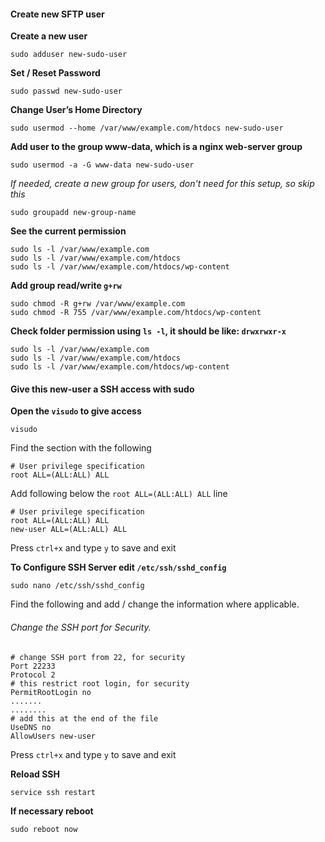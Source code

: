 #### Create new SFTP user

**Create a new user**

`sudo adduser new-sudo-user`

**Set / Reset Password**

`sudo passwd new-sudo-user`

**Change User’s Home Directory**

`sudo usermod --home /var/www/example.com/htdocs new-sudo-user`

**Add user to the group www-data, which is a nginx web-server group**

`sudo usermod -a -G www-data new-sudo-user`

*If needed, create a new group for users, don't need for this setup, so skip this*

`sudo groupadd new-group-name`

**See the current permission**

```
sudo ls -l /var/www/example.com
sudo ls -l /var/www/example.com/htdocs
sudo ls -l /var/www/example.com/htdocs/wp-content
```

**Add group read/write `g+rw`**

```
sudo chmod -R g+rw /var/www/example.com
sudo chmod -R 755 /var/www/example.com/htdocs/wp-content
```

**Check folder permission using `ls -l`, it should be like: `drwxrwxr-x`**

```
sudo ls -l /var/www/example.com
sudo ls -l /var/www/example.com/htdocs
sudo ls -l /var/www/example.com/htdocs/wp-content
```

#### Give this new-user a SSH access with sudo 

**Open the `visudo` to give access**

`visudo`

Find the section with the following

```
# User privilege specification
root ALL=(ALL:ALL) ALL
```

Add following below the `root ALL=(ALL:ALL) ALL` line

```
# User privilege specification
root ALL=(ALL:ALL) ALL
new-user ALL=(ALL:ALL) ALL
```

Press `ctrl+x` and type `y` to save and exit

**To Configure SSH Server edit `/etc/ssh/sshd_config`**

`sudo nano /etc/ssh/sshd_config`

Find the following and add / change the information where applicable. 

###### Change the SSH port for Security.

```
# change SSH port from 22, for security
Port 22233
Protocol 2
# this restrict root login, for security
PermitRootLogin no 
.......
........
# add this at the end of the file
UseDNS no
AllowUsers new-user
```

Press `ctrl+x` and type `y` to save and exit

**Reload SSH**

`service ssh restart`

**If necessary reboot**

`sudo reboot now`






